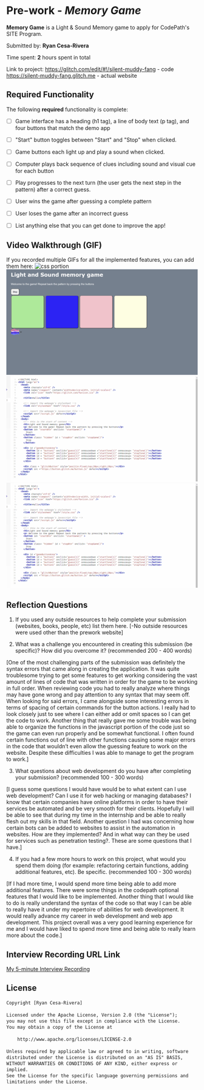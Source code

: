 # Pre-work - *Memory Game*

**Memory Game** is a Light & Sound Memory game to apply for CodePath's SITE Program. 

Submitted by: **Ryan Cesa-Rivera**

Time spent: **2** hours spent in total

Link to project: 
https://glitch.com/edit/#!/silent-muddy-fang - code
https://silent-muddy-fang.glitch.me - actual website

## Required Functionality

The following **required** functionality is complete:

* [ ] Game interface has a heading (h1 tag), a line of body text (p tag), and four buttons that match the demo app
* [ ] "Start" button toggles between "Start" and "Stop" when clicked. 
* [ ] Game buttons each light up and play a sound when clicked. 
* [ ] Computer plays back sequence of clues including sound and visual cue for each button
* [ ] Play progresses to the next turn (the user gets the next step in the pattern) after a correct guess. 
* [ ] User wins the game after guessing a complete pattern
* [ ] User loses the game after an incorrect guess




- [ ] List anything else that you can get done to improve the app!

## Video Walkthrough (GIF)

If you recorded multiple GIFs for all the implemented features, you can add them here:
<img src="css portion.gif" alt="css portion">
<img src="inaction.gif" alt="inaction">
<img src="javascript portion.gif" alt="javascript portion">
<img src="html portion.gif" alt="html portion">

## Reflection Questions
1. If you used any outside resources to help complete your submission (websites, books, people, etc) list them here. 
[-No outside resources were used other than the prework website]

2. What was a challenge you encountered in creating this submission (be specific)? How did you overcome it? (recommended 200 - 400 words) 

[One of the most challenging parts of the submission was definitely the syntax errors that came along in creating the application. It was quite troublesome trying to get some features to get working considering the vast amount of lines of code that was written in order for the game to be working in full order. When reviewing code you had to really analyze where things may have gone wrong and pay attention to any syntax that may seem off. When looking for said errors, I came alongside some interesting errors in terms of spacing of certain commands for the button actions. I really had to look closely just to see where I can either add or omit spaces so I can get the code to work. Another thing that really gave me some trouble was being able to organize the functions in the javascript portion of the code just so the game can even run properly and be somewhat functional. I often found certain functions out of line with other functions causing some major errors in the code that wouldn’t even allow the guessing feature to work on the website. Despite these difficulties I was able to manage to get the program to work.]

3. What questions about web development do you have after completing your submission? (recommended 100 - 300 words) 

[I guess some questions I would have would be to what extent can I use web development? Can I use it for web hacking or managing databases? I know that certain companies have online platforms in order to have their services be automated and be very smooth for their clients. Hopefully I will be able to see that during my time in the internship and be able to really flesh out my skills in that field. Another question I had was concerning how certain bots can be added to websites to assist in the automation in websites. How are they implemented? And in what way can they be used for services such as penetration testing?. These are some questions that I have.]

4. If you had a few more hours to work on this project, what would you spend them doing (for example: refactoring certain functions, adding additional features, etc). Be specific. (recommended 100 - 300 words) 

[If I had more time, I would spend more time being able to add more additional features. There were some things in the codepath optional features that I would like to be implemented. Another thing that I would like to do is really understand the syntax of the code so that way I can be able to really have it under my repertoire of abilities for web development. It would really advance my career in web development and web app development. This project overall was a very good learning experience for me and I would have liked to spend more time and being able to really learn more about the code.]



## Interview Recording URL Link

[My 5-minute Interview Recording](https://www.loom.com/share/50f38dadd5044d6aa7bf1ddc9f4dd558)


## License

    Copyright [Ryan Cesa-Rivera]

    Licensed under the Apache License, Version 2.0 (the "License");
    you may not use this file except in compliance with the License.
    You may obtain a copy of the License at

        http://www.apache.org/licenses/LICENSE-2.0

    Unless required by applicable law or agreed to in writing, software
    distributed under the License is distributed on an "AS IS" BASIS,
    WITHOUT WARRANTIES OR CONDITIONS OF ANY KIND, either express or implied.
    See the License for the specific language governing permissions and
    limitations under the License.
